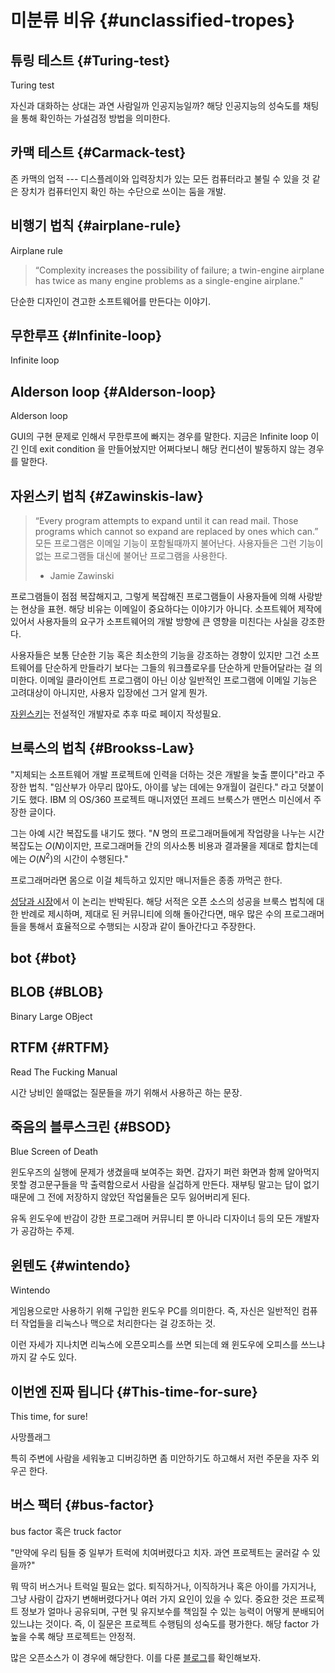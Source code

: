 # 미분류 비유 {#unclassified-tropes}


## 튜링 테스트 {#Turing-test}

Turing test

자신과 대화하는 상대는 과연 사람일까 인공지능일까? 해당 인공지능의 성숙도를 채팅을 통해 확인하는 가설검정 방법을 의미한다.

## 카맥 테스트 {#Carmack-test}
존 카맥의 업적 --- 디스플레이와 입력장치가 있는 모든 컴퓨터라고 불릴 수 있을 것 같은 장치가 컴퓨터인지 확인 하는 수단으로 쓰이는 둠을 개발.

## 비행기 법칙 {#airplane-rule}
Airplane rule

> “Complexity increases the possibility of failure; a twin-engine airplane has twice as many engine problems as a single-engine airplane.”

단순한 디자인이 견고한 소프트웨어를 만든다는 이야기.

## 무한루프 {#Infinite-loop}
Infinite loop

## Alderson loop {#Alderson-loop}
Alderson loop

GUI의 구현 문제로 인해서 무한루프에 빠지는 경우를 말한다.
지금은 Infinite loop 이긴 인데 exit condition 을 만들어놨지만 어쩌다보니 해당 컨디션이 발동하지 않는 경우를 말한다.

## 자윈스키 법칙 {#Zawinskis-law}
> “Every program attempts to expand until it can read mail. Those programs which cannot so expand are replaced by ones which can.”
> 모든 프로그램은 이메일 기능이 포함될때까지 불어난다. 사용자들은 그런 기능이 없는 프로그램들 대신에 
불어난 프로그램을 사용한다.
> - Jamie Zawinski

프로그램들이 점점 복잡해지고, 그렇게 복잡해진 프로그램들이 사용자들에 의해 사랑받는 현상을 표현. 해당 비유는 이메일이 중요하다는 이야기가 아니다. 소프트웨어 제작에 있어서 사용자들의 요구가 소프트웨어의 개발 방향에 큰 영향을 미친다는 사실을 강조한다.

사용자들은 보통 단순한 기능 혹은 최소한의 기능을 강조하는 경향이 있지만 그건 소프트웨어를 단순하게 만들라기 보다는 그들의 워크플로우를 단순하게 만들어달라는 걸 의미한다. 이메일 클라이언트 프로그램이 아닌 이상 일반적인 프로그램에 이메일 기능은 고려대상이 아니지만, 사용자 입장에선 그거 알게 뭔가.

[자윈스키](https://www.jwz.org/about.html)는 전설적인 개발자로 추후 따로 페이지 작성필요.

## 브룩스의 법칙 {#Brookss-Law}
"지체되는 소프트웨어 개발 프로젝트에 인력을 더하는 것은 개발을 늦출 뿐이다"라고 주장한 법칙. "임산부가 아무리 많아도, 아이를 낳는 데에는 9개월이 걸린다." 라고 덧붙이기도 했다. IBM 의 OS/360 프로젝트 매니저였던 프레드 브룩스가 맨먼스 미신에서 주장한 글이다.

그는 아예 시간 복잡도를 내기도 했다. "$N$ 명의 프로그래머들에게 작업량을 나누는 시간복잡도는 $O(N)$이지만, 프로그래머들 간의 의사소통 비용과 결과물을 제대로 합치는데에는 $O(N^2)$의 시간이 수행된다."

프로그래머라면 몸으로 이걸 체득하고 있지만 매니저들은 종종 까먹곤 한다.

[성당과 시장](#cathedral-bazaar)에서 이 논리는 반박된다. 해당 서적은 오픈 소스의 성공을 브룩스 법칙에 대한 반례로 제시하며, 제대로 된 커뮤니티에 의해 돌아간다면, 매우 많은 수의 프로그래머들을 통해서 효율적으로 수행되는 시장과 같이 돌아간다고 주장한다.

## bot {#bot}

## BLOB {#BLOB}
Binary Large OBject

## RTFM {#RTFM}
Read The Fucking Manual

시간 낭비인 쓸때없는 질문들을 까기 위해서 사용하곤 하는 문장.


## 죽음의 블루스크린 {#BSOD}
Blue Screen of Death

윈도우즈의 실행에 문제가 생겼을때 보여주는 화면. 갑자기 퍼런 화면과 함께 알아먹지 못할 경고문구들을 막 출력함으로서 사람을 실겁하게 만든다. 재부팅 말고는 답이 없기 때문에 그 전에 저장하지 않았던 작업물들은 모두 잃어버리게 된다.

유독 윈도우에 반감이 강한 프로그래머 커뮤니티 뿐 아니라 디자이너 등의 모든 개발자가 공감하는 주제.

## 윈텐도 {#wintendo}
Wintendo

게임용으로만 사용하기 위해 구입한 윈도우 PC를 의미한다. 즉, 자신은 일반적인 컴퓨터 작업들을 리눅스나 맥으로 처리한다는 걸 강조하는 것.

이런 자세가 지나치면 리눅스에 오픈오피스를 쓰면 되는데 왜 윈도우에 오피스를 쓰느냐까지 갈 수도 있다.

## 이번엔 진짜 됩니다 {#This-time-for-sure}
This time, for sure!

사망플래그

특히 주변에 사람을 세워놓고 디버깅하면 좀 미안하기도 하고해서 저런 주문을 자주 외우곤 한다.

## 버스 팩터 {#bus-factor}

bus factor 혹은 truck factor

"만약에 우리 팀들 중 일부가 트럭에 치여버렸다고 치자. 과연 프로젝트는 굴러갈 수 있을까?"

뭐 딱히 버스거나 트럭일 필요는 없다. 퇴직하거나, 이직하거나 혹은 아이를 가지거나, 그냥 사람이 갑자기 변해버렸다거나 여러 가지 요인이 있을 수 있다. 중요한 것은 프로젝트 정보가 얼마나 공유되며, 구현 및 유지보수를 책임질 수 있는 능력이 어떻게 분배되어 있느냐는 것이다. 즉, 이 질문은 프로젝트 수행팀의 성숙도를 평가한다. 해당 factor 가 높을 수록 해당 프로젝트는 안정적.

많은 오픈소스가 이 경우에 해당한다. 이를 다룬 [블로그](https://medium.com/@aserg.ufmg/what-is-the-truck-factor-of-github-projects-bb0d5f019a6f#.n5ifpggh6)를 확인해보자.
